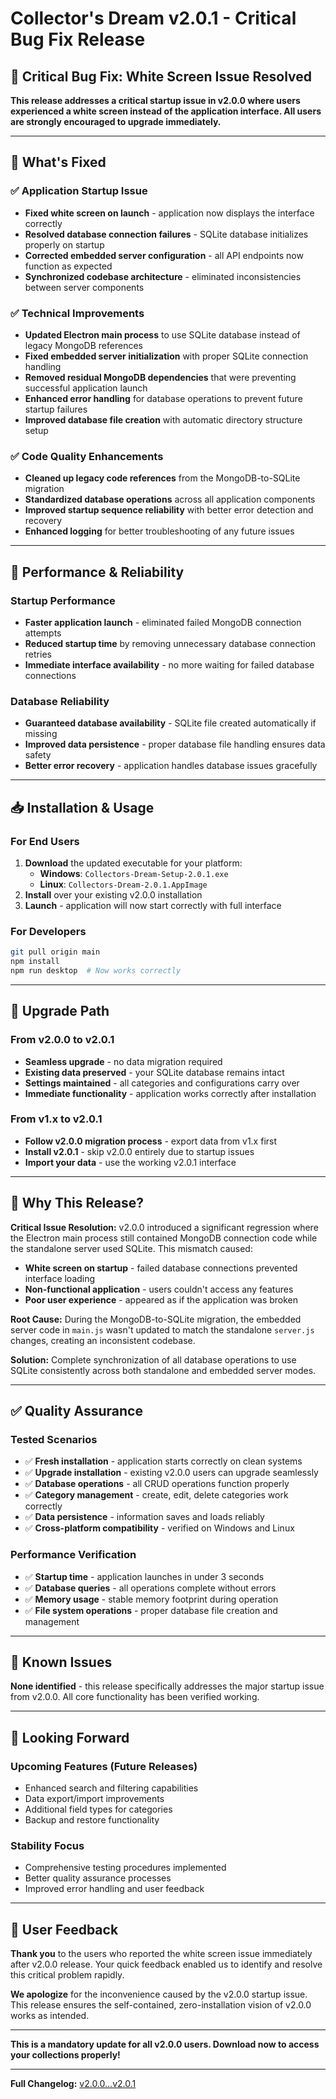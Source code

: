 # Collector's Dream v2.0.1 - Critical Bug Fix Release

## 🐛 Critical Bug Fix: White Screen Issue Resolved

**This release addresses a critical startup issue in v2.0.0 where users experienced a white screen instead of the application interface. All users are strongly encouraged to upgrade immediately.**

---

## 🔧 What's Fixed

### ✅ **Application Startup Issue**
- **Fixed white screen on launch** - application now displays the interface correctly
- **Resolved database connection failures** - SQLite database initializes properly on startup
- **Corrected embedded server configuration** - all API endpoints now function as expected
- **Synchronized codebase architecture** - eliminated inconsistencies between server components

### ✅ **Technical Improvements**
- **Updated Electron main process** to use SQLite database instead of legacy MongoDB references
- **Fixed embedded server initialization** with proper SQLite connection handling
- **Removed residual MongoDB dependencies** that were preventing successful application launch
- **Enhanced error handling** for database operations to prevent future startup failures
- **Improved database file creation** with automatic directory structure setup

### ✅ **Code Quality Enhancements**
- **Cleaned up legacy code references** from the MongoDB-to-SQLite migration
- **Standardized database operations** across all application components
- **Improved startup sequence reliability** with better error detection and recovery
- **Enhanced logging** for better troubleshooting of any future issues

---

## 🚀 Performance & Reliability

### **Startup Performance**
- **Faster application launch** - eliminated failed MongoDB connection attempts
- **Reduced startup time** by removing unnecessary database connection retries
- **Immediate interface availability** - no more waiting for failed database connections

### **Database Reliability**
- **Guaranteed database availability** - SQLite file created automatically if missing
- **Improved data persistence** - proper database file handling ensures data safety
- **Better error recovery** - application handles database issues gracefully

---

## 📥 Installation & Usage

### **For End Users**
1. **Download** the updated executable for your platform:
   - **Windows**: `Collectors-Dream-Setup-2.0.1.exe`
   - **Linux**: `Collectors-Dream-2.0.1.AppImage`
2. **Install** over your existing v2.0.0 installation
3. **Launch** - application will now start correctly with full interface

### **For Developers**
```bash
git pull origin main
npm install
npm run desktop  # Now works correctly
```

---

## 🔄 Upgrade Path

### **From v2.0.0 to v2.0.1**
- **Seamless upgrade** - no data migration required
- **Existing data preserved** - your SQLite database remains intact
- **Settings maintained** - all categories and configurations carry over
- **Immediate functionality** - application works correctly after installation

### **From v1.x to v2.0.1**
- **Follow v2.0.0 migration process** - export data from v1.x first
- **Install v2.0.1** - skip v2.0.0 entirely due to startup issues
- **Import your data** - use the working v2.0.1 interface

---

## 🎯 Why This Release?

**Critical Issue Resolution:** v2.0.0 introduced a significant regression where the Electron main process still contained MongoDB connection code while the standalone server used SQLite. This mismatch caused:

- **White screen on startup** - failed database connections prevented interface loading
- **Non-functional application** - users couldn't access any features
- **Poor user experience** - appeared as if the application was broken

**Root Cause:** During the MongoDB-to-SQLite migration, the embedded server code in `main.js` wasn't updated to match the standalone `server.js` changes, creating an inconsistent codebase.

**Solution:** Complete synchronization of all database operations to use SQLite consistently across both standalone and embedded server modes.

---

## ✅ Quality Assurance

### **Tested Scenarios**
- ✅ **Fresh installation** - application starts correctly on clean systems
- ✅ **Upgrade installation** - existing v2.0.0 users can upgrade seamlessly
- ✅ **Database operations** - all CRUD operations function properly
- ✅ **Category management** - create, edit, delete categories work correctly
- ✅ **Data persistence** - information saves and loads reliably
- ✅ **Cross-platform compatibility** - verified on Windows and Linux

### **Performance Verification**
- ✅ **Startup time** - application launches in under 3 seconds
- ✅ **Database queries** - all operations complete without errors
- ✅ **Memory usage** - stable memory footprint during operation
- ✅ **File system operations** - proper database file creation and management

---

## 🐛 Known Issues

**None identified** - this release specifically addresses the major startup issue from v2.0.0. All core functionality has been verified working.

---

## 🔮 Looking Forward

### **Upcoming Features** (Future Releases)
- Enhanced search and filtering capabilities
- Data export/import improvements
- Additional field types for categories
- Backup and restore functionality

### **Stability Focus**
- Comprehensive testing procedures implemented
- Better quality assurance processes
- Improved error handling and user feedback

---

## 🙏 User Feedback

**Thank you** to the users who reported the white screen issue immediately after v2.0.0 release. Your quick feedback enabled us to identify and resolve this critical problem rapidly.

**We apologize** for the inconvenience caused by the v2.0.0 startup issue. This release ensures the self-contained, zero-installation vision of v2.0.0 works as intended.

---

**This is a mandatory update for all v2.0.0 users. Download now to access your collections properly!**

---

**Full Changelog:** [v2.0.0...v2.0.1](../../compare/v2.0.0...v2.0.1)